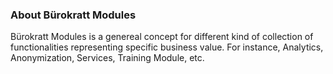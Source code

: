 ### About Bürokratt Modules

Bürokratt Modules is a genereal concept for different kind of collection of functionalities representing specific business value. For instance, Analytics, Anonymization, Services, Training Module, etc.

